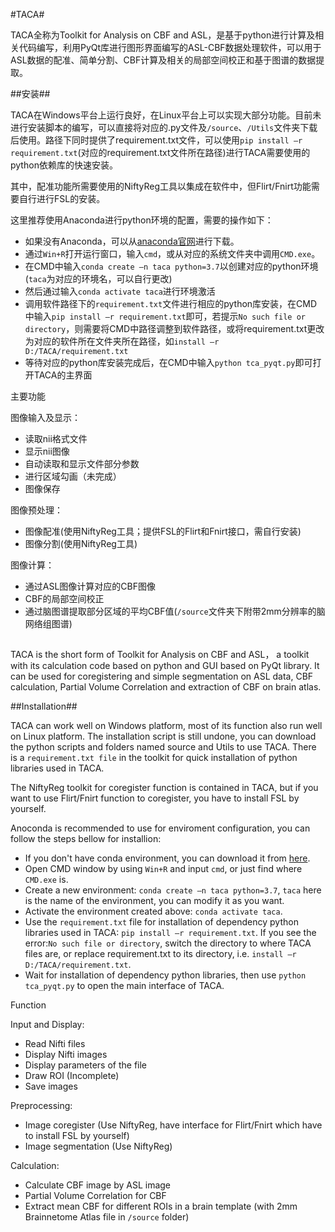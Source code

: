 #TACA#

TACA全称为Toolkit for Analysis on CBF and ASL，是基于python进行计算及相关代码编写，利用PyQt库进行图形界面编写的ASL-CBF数据处理软件，可以用于ASL数据的配准、简单分割、CBF计算及相关的局部空间校正和基于图谱的数据提取。

##安装##

TACA在Windows平台上运行良好，在Linux平台上可以实现大部分功能。目前未进行安装脚本的编写，可以直接将对应的.py文件及`/source`、`/Utils`文件夹下载后使用。路径下同时提供了requirement.txt文件，可以使用`pip install –r requirement.txt`(对应的requirement.txt文件所在路径)进行TACA需要使用的python依赖库的快速安装。

其中，配准功能所需要使用的NiftyReg工具以集成在软件中，但Flirt/Fnirt功能需要自行进行FSL的安装。

这里推荐使用Anaconda进行python环境的配置，需要的操作如下：

- 如果没有Anaconda，可以从[anaconda官网](https://www.anaconda.com)进行下载。
- 通过`Win+R`打开运行窗口，输入`cmd`，或从对应的系统文件夹中调用`CMD.exe`。
- 在CMD中输入`conda create –n taca python=3.7`以创建对应的python环境(`taca`为对应的环境名，可以自行更改)
- 然后通过输入`conda activate taca`进行环境激活
- 调用软件路径下的`requirement.txt`文件进行相应的python库安装，在CMD中输入`pip install –r requirement.txt`即可，若提示`No such file or directory`，则需要将CMD中路径调整到软件路径，或将requirement.txt更改为对应的软件所在文件夹所在路径，如`install –r D:/TACA/requirement.txt`
- 等待对应的python库安装完成后，在CMD中输入`python tca_pyqt.py`即可打开TACA的主界面

主要功能

图像输入及显示：

- 读取nii格式文件
- 显示nii图像
- 自动读取和显示文件部分参数
- 进行区域勾画（未完成）
- 图像保存

图像预处理：

- 图像配准(使用NiftyReg工具；提供FSL的Flirt和Fnirt接口，需自行安装)
- 图像分割(使用NiftyReg工具)

图像计算：

- 通过ASL图像计算对应的CBF图像
- CBF的局部空间校正
- 通过脑图谱提取部分区域的平均CBF值(`/source`文件夹下附带2mm分辨率的脑网络组图谱)

##

TACA is the short form of Toolkit for Analysis on CBF and ASL， a toolkit with its calculation code based on python and GUI based on PyQt library. It can be used for coregistering and simple segmentation on ASL data, CBF calculation, Partial Volume Correlation and extraction of CBF on brain atlas.

##Installation##

TACA can work well on Windows platform, most of its function also run well on Linux platform. The installation script is still undone, you can download the python scripts and folders named source and Utils to use TACA. There is a `requirement.txt file` in the toolkit for quick installation of python libraries used in TACA.

The NiftyReg toolkit for coregister function is contained in TACA, but if you want to use Flirt/Fnirt function to coregister, you have to install FSL by yourself.

Anoconda is recommended to use for enviroment configuration, you can follow the steps bellow for installion:

- If you don't have conda environment, you can download it from [here](https://www.anaconda.com).
- Open CMD window by using `Win+R` and input `cmd`, or just find where `CMD.exe` is.
- Create a new environment: `conda create –n taca python=3.7`, `taca` here is the name of the environment, you can modify it as you want.
- Activate the environment created above: `conda activate taca`.
- Use the `requirement.txt` file for installation of dependency python libraries used in TACA: `pip install –r requirement.txt`. If you see the error:`No such file or directory`, switch the directory to where TACA files are, or replace requirement.txt to its directory, i.e. `install –r D:/TACA/requirement.txt`.
- Wait for installation of dependency python libraries, then use `python tca_pyqt.py` to open the main interface of TACA.

Function

Input and Display:

- Read Nifti files
- Display Nifti images
- Display parameters of the file
- Draw ROI (Incomplete)
- Save images

Preprocessing:

- Image coregister (Use NiftyReg, have interface for Flirt/Fnirt which have to install FSL by yourself)
- Image segmentation (Use NiftyReg)

Calculation:

- Calculate CBF image by ASL image
- Partial Volume Correlation for CBF
- Extract mean CBF for different ROIs in a brain template (with 2mm Brainnetome Atlas file in `/source` folder)

